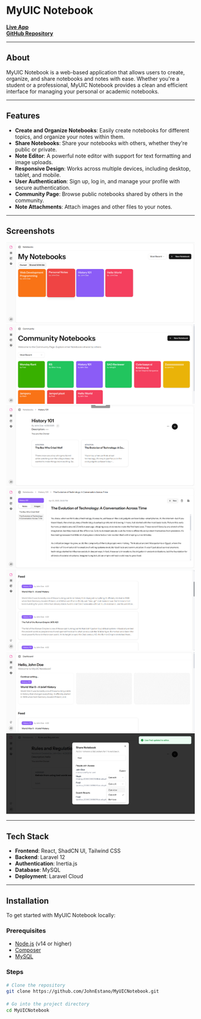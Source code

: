 # MyUIC Notebook

[**Live App**](https://myuicnotebook-master-osuioq.laravel.cloud/dashboard)  
[**GitHub Repository**](https://github.com/JohnEstano/MyUICNotebook.git)

---

##  About

MyUIC Notebook is a web-based application that allows users to create, organize, and share notebooks and notes with ease. Whether you're a student or a professional, MyUIC Notebook provides a clean and efficient interface for managing your personal or academic notebooks.

---

##  Features

- **Create and Organize Notebooks**: Easily create notebooks for different topics, and organize your notes within them.
- **Share Notebooks**: Share your notebooks with others, whether they're public or private.
- **Note Editor**: A powerful note editor with support for text formatting and image uploads.
- **Responsive Design**: Works across multiple devices, including desktop, tablet, and mobile.
- **User Authentication**: Sign up, log in, and manage your profile with secure authentication.
- **Community Page**: Browse public notebooks shared by others in the community.
- **Note Attachments**: Attach images and other files to your notes.

---

##  Screenshots


![MyUIC Notebook](./images/1.png)
![Dashboard](./images/2.png)
![Dashboard](./images/3.png)
![Dashboard](./images/4.png)
![Dashboard](./images/6.png)
![Dashboard](./images/7.png)
![Share Notebook](./images/5.png)

---

## Tech Stack

- **Frontend**: React, ShadCN UI, Tailwind CSS
- **Backend**: Laravel 12
- **Authentication**: Inertia.js
- **Database**: MySQL
- **Deployment**: Laravel Cloud

---

## Installation

To get started with MyUIC Notebook locally:

### Prerequisites

- [Node.js](https://nodejs.org/) (v14 or higher)
- [Composer](https://getcomposer.org/)
- [MySQL](https://www.mysql.com/)

### Steps

```bash
# Clone the repository
git clone https://github.com/JohnEstano/MyUICNotebook.git

# Go into the project directory
cd MyUICNotebook
